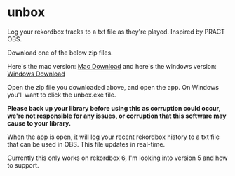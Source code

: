 # unbox
Log your rekordbox tracks to a txt file as they're played. Inspired by PRACT OBS.

Download one of the below zip files. 

Here's the mac version: [Mac Download](https://github.com/erikrichardlarson/unbox/releases/download/2.0/unbox_mac.zip) and here's the windows version: [Windows Download](https://github.com/erikrichardlarson/unbox/releases/download/2.0/unbox_windows.zip)

Open the zip file you downloaded above, and open the app. On Windows you'll want to click the unbox.exe file. 

**Please back up your library before using this as corruption could occur, we're not responsible for any issues, or corruption that this software may cause to your library.**

When the app is open, it will log your recent rekordbox history to a txt file that can be used in OBS. This file updates in real-time. 

Currently this only works on rekordbox 6, I'm looking into version 5 and how to support. 
